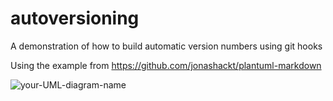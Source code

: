 # autoversioning
A demonstration of how to build automatic version numbers using git hooks


Using the example from https://github.com/jonashackt/plantuml-markdown

![your-UML-diagram-name](http://www.plantuml.com/plantuml/proxy?cache=no&src=https://github.com/BigPeeg/autoversioning/blob/master/example-uml.iuml)
